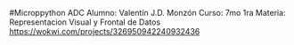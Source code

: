 #Microppython ADC
Alumno: Valentín J.D. Monzón
Curso: 7mo 1ra
Materia: Representacion Visual y Frontal de Datos
https://wokwi.com/projects/326950942240932436
